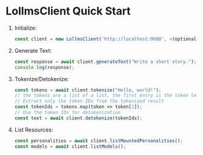 # LollmsClient Quick Start

1. Initialize:
   ```javascript
   const client = new LollmsClient('http://localhost:9600', <(optional) model name>);
   ```

2. Generate Text:
   ```javascript
   const response = await client.generateText("Write a short story.");
   console.log(response);
   ```

3. Tokenize/Detokenize:
   ```javascript
   const tokens = await client.tokenize("Hello, world!");
   // the tokens are a list of a list, the first entry is the token text and the second is the token id
   // Extract only the token IDs from the tokenized result
   const tokenIds = tokens.map(token => token[1]);
   // Use the token IDs for detokenization
   const text = await client.detokenize(tokenIds);
   ```

4. List Resources:
   ```javascript
   const personalities = await client.listMountedPersonalities();
   const models = await client.listModels();
   ```
